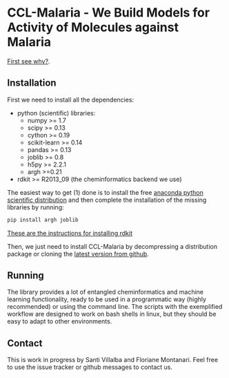 # CCL-Malaria - We Build Models for Activity of Molecules against Malaria

[First see why?](http://www.tdtproject.org/challenge-1---malaria-hts.html).

## Installation

First we need to install all the dependencies:

- python (scientific) libraries:
   * numpy >= 1.7
   * scipy >= 0.13
   * cython >= 0.19
   * scikit-learn >= 0.14
   * pandas >= 0.13
   * joblib >= 0.8
   * h5py >= 2.2.1
   * argh >=0.21
- rdkit >= R2013_09 (the cheminformatics backend we use)

The easiest way to get (1) done is to install the free
[anaconda python scientific distribution](https://store.continuum.io/cshop/anaconda/)
and then complete the installation of the missing libraries by running:

```sh
pip install argh joblib
```

[These are the instructions for installing rdkit](http://www.rdkit.org/docs/Install.html)

Then, we just need to install CCL-Malaria by decompressing a distribution package or
cloning the [latest version from github](https://github.com/sdvillal/ccl-malaria).

## Running

The library provides a lot of entangled cheminformatics and machine learning functionality,
ready to be used in a programmatic way (highly recommended) or using the command line.
The scripts with the exemplified workflow are designed to work on bash shells in linux, but they
should be easy to adapt to other environments.

## Contact

This is work in progress by Santi Villalba and Floriane Montanari. Feel free to use the issue tracker
or github messages to contact us.